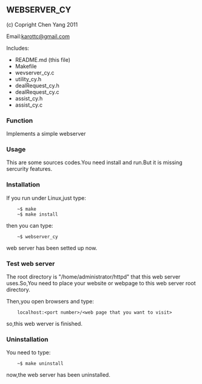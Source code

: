 ## WEBSERVER_CY ##

(c) Copright Chen Yang 2011

Email:karottc@gmail.com


Includes:

* README.md (this file)
* Makefile
* wevserver_cy.c
* utility_cy.h
* dealRequest_cy.h
* dealRequest_cy.c
* assist_cy.h
* assist_cy.c


### Function ###

Implements a simple webserver

### Usage ###

This are some sources codes.You need install and run.But it is missing sercurity 
features.


### Installation ###

If you run under Linux,just type:

		~$ make
		~$ make install


then you can type:
		
		~$ webserver_cy

web server has been setted up now.


### Test web server ###

The root directory is "/home/administrator/httpd" that this web server uses.So,You need to place your website or webpage to this web server root directory.

Then,you open browsers and type:

		localhost:<port number>/<web page that you want to visit>

so,this web werver is finished.


### Uninstallation ###

You need to type:
	
		~$ make uninstall

now,the web server has been uninstalled.
